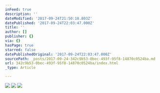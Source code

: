 ```yaml
---
inFeed: true
description: ''
dateModified: '2017-09-24T21:50:10.803Z'
datePublished: '2017-09-24T22:03:47.000Z'
title: ''
author: []
publisher: {}
via: {}
hasPage: true
starred: false
datePublishedOriginal: '2017-09-24T22:03:47.000Z'
sourcePath: _posts/2017-09-24-342c9b53-0bec-493f-95f8-14870c0524ba.md
url: 342c9b53-0bec-493f-95f8-14870c0524ba/index.html
_type: Article

---
```

![](https://the-grid-user-content.s3-us-west-2.amazonaws.com/977d199e-296d-4cab-8458-10fa0f1f7921.jpg)
![](https://the-grid-user-content.s3-us-west-2.amazonaws.com/09c77795-8cf6-4fdc-bec8-472bb3967bcd.jpg)
![](https://the-grid-user-content.s3-us-west-2.amazonaws.com/670a4c78-a7cc-4945-86b1-d34841952987.jpg)